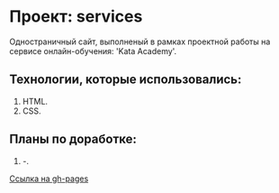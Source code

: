 # Проект: services

Одностраничный сайт, выполненый в рамках проектной работы на сервисе онлайн-обучения: 'Kata Academy'.

## Технологии, которые использовались:

1. HTML.
2. CSS.

## Планы по доработке:

1. -.

[Ссылка на gh-pages](https://xrektzzj.github.io/brand-list/)

